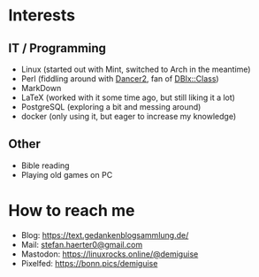 # Interests

## IT / Programming

- Linux (started out with Mint, switched to Arch in the meantime)
- Perl (fiddling around with [Dancer2](https://metacpan.org/dist/Dancer2/view/lib/Dancer2/Manual.pod), fan of [DBIx::Class](https://metacpan.org/pod/DBIx::Class))
- MarkDown
- LaTeX (worked with it some time ago, but still liking it a lot)
- PostgreSQL (exploring a bit and messing around)
- docker (only using it, but eager to increase my knowledge)

## Other

- Bible reading
- Playing old games on PC

# How to reach me

- Blog: https://text.gedankenblogsammlung.de/
- Mail: stefan.haerter0@gmail.com
- Mastodon: https://linuxrocks.online/@demiguise
- Pixelfed: https://bonn.pics/demiguise
